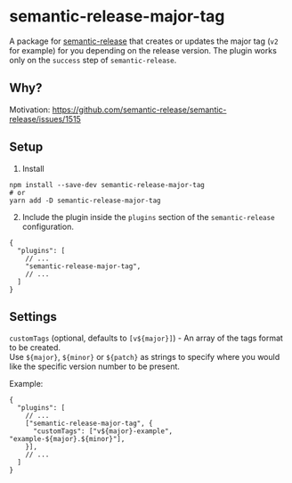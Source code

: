 # semantic-release-major-tag

A package for [semantic-release](https://github.com/semantic-release/semantic-release) that creates or updates the major tag (`v2` for example) for you depending on the release version. The plugin works only on the `success` step of `semantic-release`.

## Why?

Motivation: https://github.com/semantic-release/semantic-release/issues/1515

## Setup

1. Install

```
npm install --save-dev semantic-release-major-tag
# or
yarn add -D semantic-release-major-tag
```

2. Include the plugin inside the `plugins` section of the `semantic-release` configuration.

```
{
  "plugins": [
    // ...
    "semantic-release-major-tag",
    // ...
  ]
}
```

## Settings

`customTags` (optional, defaults to `[v${major}]`) - An array of the tags format to be created.  
Use `${major}`, `${minor}` or `${patch}` as strings to specify where you would like the specific version number to be present.

Example:

```
{
  "plugins": [
    // ...
    ["semantic-release-major-tag", {
      "customTags": ["v${major}-example", "example-${major}.${minor}"],
    }],
    // ...
  ]
}
```

